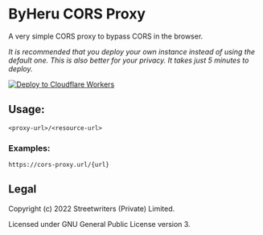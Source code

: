 # ByHeru CORS Proxy

A very simple CORS proxy to bypass CORS in the browser.

_It is recommended that you deploy your own instance instead of using the default one. This is also better for your privacy. It takes just 5 minutes to deploy._

[![Deploy to Cloudflare Workers](https://deploy.workers.cloudflare.com/button)](https://deploy.workers.cloudflare.com/?url=https://github.com/ByHeru04/cors)

## Usage:

```
<proxy-url>/<resource-url>
```

### Examples:

```
https://cors-proxy.url/{url}
```

## Legal

Copyright (c) 2022 Streetwriters (Private) Limited.

Licensed under GNU General Public License version 3.
